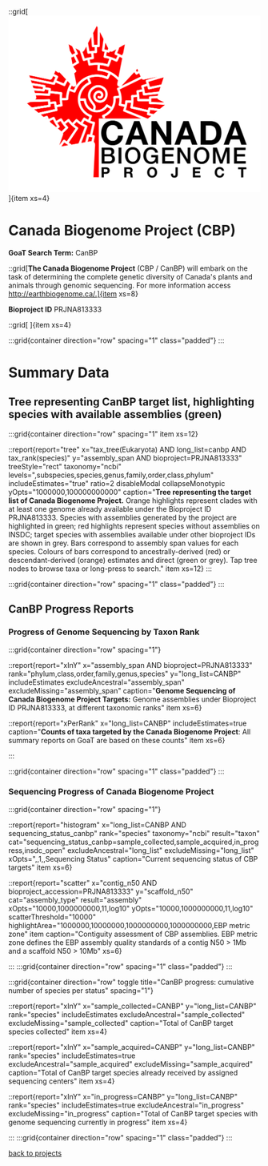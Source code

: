 
::grid[![GoaT](/static/images/CanBP.png)]{item xs=4}

# Canada Biogenome Project (CBP)
**GoaT Search Term:** CanBP


::grid[**The Canada Biogenome Project** (CBP / CanBP) will embark on the task of determining the complete genetic diversity of Canada's plants and animals through genomic sequencing. For more information access http://earthbiogenome.ca/.]{item xs=8}

**Bioproject ID** PRJNA813333

::grid[ ]{item xs=4}


:::grid{container direction="row" spacing="1" class="padded"}
:::

# Summary Data

## Tree representing CanBP target list, highlighting species with available assemblies (green)

:::grid{container direction="row" spacing="1" item xs=12}

::report{report="tree" x="tax_tree(Eukaryota) AND long_list=canbp AND tax_rank(species)" y="assembly_span AND bioproject=PRJNA813333" treeStyle="rect" taxonomy="ncbi" levels=",subspecies,species,genus,family,order,class,phylum" includeEstimates="true" ratio=2 disableModal collapseMonotypic yOpts="1000000,100000000000" caption="**Tree representing the target list of Canada Biogenome Project.** Orange highlights represent clades with at least one genome already available under the Bioproject ID PRJNA813333. Species with assemblies generated by the project are highlighted in green; red highlights represent species without assemblies on INSDC; target species with assemblies available under other bioproject IDs are shown in grey. Bars correspond to assembly span values for each species. Colours of bars correspond to ancestrally-derived (red) or descendant-derived (orange) estimates and direct (green or grey). Tap tree nodes to browse taxa or long-press to search." item xs=12}
:::


:::grid{container direction="row" spacing="1" class="padded"}
:::

## CanBP Progress Reports
### Progress of Genome Sequencing by Taxon Rank
:::grid{container direction="row" spacing="1"}

::report{report="xInY" x="assembly_span AND bioproject=PRJNA813333" rank="phylum,class,order,family,genus,species" y="long_list=CANBP" includeEstimates excludeAncestral="assembly_span" excludeMissing="assembly_span" caption="**Genome Sequencing of Canada Biogenome Project Targets:** Genome assemblies under Bioproject ID PRJNA813333, at different taxonomic ranks" item xs=6}

::report{report="xPerRank" x="long_list=CANBP" includeEstimates=true caption="**Counts of taxa targeted by the Canada Biogenome Project**: All summary reports on GoaT are based on these counts" item xs=6}

:::

:::grid{container direction="row" spacing="1" class="padded"}
:::

### Sequencing Progress of Canada Biogenome Project

:::grid{container direction="row" spacing="1"}

::report{report="histogram" x="long_list=CANBP AND sequencing_status_canbp" rank="species" taxonomy="ncbi" result="taxon" cat="sequencing_status_canbp=sample_collected,sample_acquired,in_progress,insdc_open" excludeAncestral="long_list" excludeMissing="long_list" xOpts=",,1,,Sequencing Status" caption="Current sequencing status of CBP targets" item xs=6}

::report{report="scatter" x="contig_n50 AND bioproject_accession=PRJNA813333" y="scaffold_n50" cat="assembly_type" result="assembly" xOpts="10000,1000000000,11,log10" yOpts="10000,1000000000,11,log10" scatterThreshold="10000" highlightArea="1000000,10000000,1000000000,1000000000,EBP metric zone" item caption="Contiguity assessment of CBP assemblies. EBP metric zone defines the EBP assembly quality standards of a contig N50 > 1Mb and a scaffold N50 > 10Mb" xs=6}

:::
:::grid{container direction="row" spacing="1" class="padded"}
:::


:::grid{container direction="row" toggle title="CanBP progress: cumulative number of species per status" spacing="1"}

::report{report="xInY" x="sample_collected=CANBP" y="long_list=CANBP" rank="species" includeEstimates excludeAncestral="sample_collected" excludeMissing="sample_collected" caption="Total of CanBP target species collected" item xs=4}

::report{report="xInY" x="sample_acquired=CANBP" y="long_list=CANBP" rank="species" includeEstimates=true excludeAncestral="sample_acquired" excludeMissing="sample_acquired" caption="Total of CanBP target species already received by assigned sequencing centers" item xs=4}

::report{report="xInY" x="in_progress=CANBP" y="long_list=CANBP" rank="species" includeEstimates=true excludeAncestral="in_progress" excludeMissing="in_progress" caption="Total of CanBP target species with genome sequencing currently in progress" item xs=4}

:::
:::grid{container direction="row" spacing="1" class="padded"}
:::



[back to projects](/projects)
